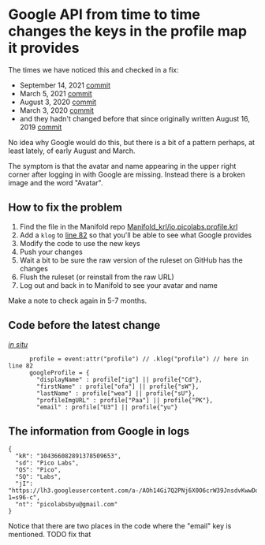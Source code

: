 # Google API from time to time changes the keys in the profile map it provides

The times we have noticed this and checked in a fix:

- September 14, 2021 [commit](https://github.com/Picolab/Manifold/commit/f95cc4e754f746f1c5842fd434ea3e300d957d8b)
- March 5, 2021 [commit](https://github.com/Picolab/Manifold/commit/35de956b1ef5f22ea54f383ab6115ae81bd9f4bb#diff-ee0d263c8b39fae22976099a1baff0e19527479cf9892cd40cda9916e70b6b1a)
- August 3, 2020 [commit](https://github.com/Picolab/Manifold/commit/800ef7220c8244b8844143acfdee1bfed8dbc9df#diff-ee0d263c8b39fae22976099a1baff0e19527479cf9892cd40cda9916e70b6b1a)
- March 3, 2020 [commit](https://github.com/Picolab/Manifold/commit/4368590803c1acabe482631de40f7ce9e6cf70ed#diff-ee0d263c8b39fae22976099a1baff0e19527479cf9892cd40cda9916e70b6b1a)
- and they hadn't changed before that since originally written August 16, 2019 [commit](https://github.com/Picolab/Manifold/commit/a55803672d491a66bce4478082c7cbe6b1236436#diff-ee0d263c8b39fae22976099a1baff0e19527479cf9892cd40cda9916e70b6b1a)

No idea why Google would do this, but there is a bit of a pattern perhaps, at least lately, of early August and March.

The symptom is that the avatar and name appearing in the upper right corner after logging in with Google are missing. 
Instead there is a broken image and the word "Avatar".

## How to fix the problem

1. Find the file in the Manifold repo [Manifold_krl/io.picolabs.profile.krl](https://github.com/Picolab/Manifold/blob/master/Manifold_krl/io.picolabs.profile.krl)
2. Add a `klog` to [line 82](https://github.com/Picolab/Manifold/blob/master/Manifold_krl/io.picolabs.profile.krl#L82) so that you'll be able to see what Google provides
3. Modify the code to use the new keys
4. Push your changes
5. Wait a bit to be sure the raw version of the ruleset on GitHub has the changes
6. Flush the ruleset (or reinstall from the raw URL)
7. Log out and back in to Manifold to see your avatar and name

Make a note to check again in 5-7 months.

## Code before the latest change

[_in situ_](https://github.com/Picolab/Manifold/blob/54fa42dbb63f6d87e085d027c1cef9d2ddeb65d4/Manifold_krl/io.picolabs.profile.krl#L79-L103)
```
      profile = event:attr("profile") // .klog("profile") // here in line 82
      googleProfile = {
        "displayName" : profile["ig"] || profile{"Cd"},
        "firstName" : profile["ofa"] || profile{"sW"},
        "lastName" : profile["wea"] || profile{"sU"},
        "profileImgURL" : profile["Paa"] || profile{"PK"},
        "email" : profile["U3"] || profile{"yu"}
```

## The information from Google in logs

```
{
  "kR": "104366082891378509653",
  "sd": "Pico Labs",
  "QS": "Pico",
  "SQ": "Labs",
  "jI": "https://lh3.googleusercontent.com/a-/AOh14Gi7Q2PNj6X0O6crW39JnsdvKwwDqsG9Yilw7p-1=s96-c",
  "nt": "picolabsbyu@gmail.com"
}
```

Notice that there are two places in the code where the "email" key is mentioned. TODO fix that

